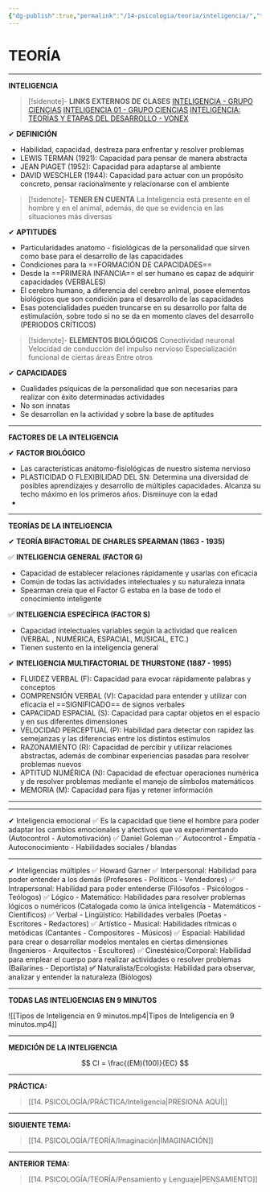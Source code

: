 ```yaml
---
{"dg-publish":true,"permalink":"/14-psicologia/teoria/inteligencia/","tags":["Psicología","Teoría"]}
---
```


# TEORÍA
---
**INTELIGENCIA**

>[!sidenote]- **LINKS EXTERNOS DE CLASES** 
>[INTELIGENCIA - GRUPO CIENCIAS](https://www.youtube.com/watch?v=-qfWopAu_5Q) 
>[INTELIGENCIA 01 - GRUPO CIENCIAS](https://www.youtube.com/watch?v=52yIgiwLjHc) 
>[INTELIGENCIA: TEORÍAS Y ETAPAS DEL DESARROLLO - VONEX](https://www.youtube.com/watch?v=s5Mh3_hjBfc)

✔ **DEFINICIÓN**
- Habilidad, capacidad, destreza para enfrentar y resolver problemas
- LEWIS TERMAN (1921): Capacidad para pensar de manera abstracta
- JEAN PIAGET (1952): Capacidad para adaptarse al ambiente
- DAVID WESCHLER (1944): Capacidad para actuar con un propósito concreto, pensar racionalmente y relacionarse con el ambiente 

>[!sidenote]- **TENER EN CUENTA**
>La Inteligencia está presente en el hombre y en el animal, además, de que se evidencia en las situaciones más diversas

✔ **APTITUDES**
- Particularidades anatomo - fisiológicas de la personalidad que sirven como base  para el desarrollo de las capacidades
- Condiciones para la ==FORMACIÓN DE CAPACIDADES==
- Desde la ==PRIMERA INFANCIA== el ser humano es capaz de adquirir capacidades (VERBALES)
- El cerebro humano, a diferencia del cerebro animal, posee elementos biológicos que son condición para el desarrollo de las capacidades
- Esas potencialidades pueden truncarse en su desarrollo por falta de estimulación, sobre todo si no se da en momento claves del desarrollo (PERIODOS CRÍTICOS)

>[!sidenote]- **ELEMENTOS BIOLÓGICOS**
>Conectividad neuronal
>Velocidad de conducción del impulso nervioso
>Especialización funcional de ciertas áreas
>Entre otros

✔ **CAPACIDADES**
- Cualidades psíquicas de la personalidad que son necesarias  para realizar con éxito determinadas actividades 
- No son innatas
- Se desarrollan en la actividad y sobre la base de aptitudes

---
**FACTORES DE LA INTELIGENCIA**

✔ **FACTOR BIOLÓGICO**
- Las características anátomo-fisiológicas de nuestro sistema nervioso 
- PLASTICIDAD O FLEXIBILIDAD DEL SN: Determina una diversidad de posibles aprendizajes y desarrollo de múltiples capacidades. Alcanza su techo máximo en los primeros años. Disminuye con la edad
- 



---
**TEORÍAS DE LA INTELIGENCIA**

✔ **TEORÍA BIFACTORIAL DE CHARLES SPEARMAN (1863 - 1935)**

✅ **INTELIGENCIA GENERAL (FACTOR G)**
- Capacidad de establecer relaciones rápidamente y usarlas con eficacia
- Común de todas las actividades intelectuales y su naturaleza innata
- Spearman creía que el Factor G estaba en la base de todo el conocimiento inteligente

✅ **INTELIGENCIA ESPECÍFICA (FACTOR S)**
- Capacidad intelectuales variables según la actividad que realicen (VERBAL , NUMÉRICA, ESPACIAL, MUSICAL, ETC.)
- Tienen sustento en la inteligencia general 

✔ **INTELIGENCIA MULTIFACTORIAL DE THURSTONE (1887 - 1995)**
- FLUIDEZ VERBAL (F): Capacidad para evocar rápidamente palabras y conceptos
- COMPRENSIÓN VERBAL (V): Capacidad para entender y utilizar con eficacia el ==SIGNIFICADO== de signos verbales
- CAPACIDAD ESPACIAL (S): Capacidad para captar objetos en el espacio y en sus diferentes dimensiones
- VELOCIDAD PERCEPTUAL (P): Habilidad para detectar con rapidez las semejanzas y las diferencias entre los distintos estímulos 
- RAZONAMIENTO (R): Capacidad de percibir y utilizar relaciones abstractas, además de combinar experiencias pasadas para resolver problemas nuevos
- APTITUD NUMÉRICA (N): Capacidad de efectuar operaciones numérica y de resolver problemas mediante el manejo de símbolos matemáticos
- MEMORIA (M): Capacidad para fijas y retener información 

---


---
✔ Inteligencia emocional
✅ Es la capacidad que tiene el hombre para poder adaptar los cambios emocionales y afectivos que va experimentando (Autocontrol - Automotivación)
✅ Daniel Goleman 
✅ Autocontrol - Empatía - Autoconocimiento - Habilidades sociales / blandas

---
✔ Inteligencias múltiples
✅ Howard Garner
✅ Interpersonal: Habilidad para poder entender a los demás (Profesores - Políticos - Vendedores)
✅ Intrapersonal: Habilidad para poder entenderse (Filósofos - Psicólogos - Teólogos)
✅ Lógico - Matemático: Habilidades para resolver problemas lógicos o numéricos (Catalogada como la única inteligencia - Matemáticos - Científicos)
✅ Verbal - Lingüístico: Habilidades verbales (Poetas - Escritores - Redactores)
✅ Artístico - Musical: Habilidades rítmicas o metódicas (Cantantes - Compositores - Músicos)
✅ Espacial: Habilidad para crear o desarrollar modelos mentales en ciertas dimensiones (Ingenieros - Arquitectos - Escultores)
✅ Cinestésico/Corporal: Habilidad para emplear el cuerpo para realizar actividades o resolver problemas (Bailarines - Deportista)
**✅** Naturalista/Ecologista: Habilidad para observar, analizar y entender la naturaleza (Biólogos)

---
**TODAS LAS INTELIGENCIAS EN 9 MINUTOS**

![[Tipos de Inteligencia en 9 minutos.mp4\|Tipos de Inteligencia en 9 minutos.mp4]]

---
**MEDICIÓN DE LA INTELIGENCIA**



$$
CI = \frac{(EM)(100)}{EC} 
$$

---
**PRÁCTICA:** 
>[[14. PSICOLOGÍA/PRÁCTICA/Inteligencia\|PRESIONA AQUÍ]]

---
**SIGUIENTE TEMA:** 
>[[14. PSICOLOGÍA/TEORÍA/Imaginación\|IMAGINACIÓN]]

---
**ANTERIOR TEMA:** 
>[[14. PSICOLOGÍA/TEORÍA/Pensamiento y Lenguaje\|PENSAMIENTO]]

